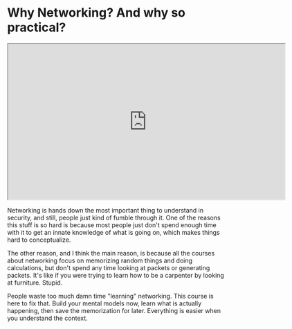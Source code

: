 # Why Networking? And why so practical?

<iframe allowfullscreen height="360" src="https://www.youtube.com/embed/ihKdA2oh_Bg?wmode=opaque" width="640"></iframe>  

Networking is hands down the most important thing to understand in
security, and still, people just kind of fumble through it. One of the
reasons this stuff is so hard is because most people just don't spend
enough time with it to get an innate knowledge of what is going on,
which makes things hard to conceptualize. 

The other reason, and I think the main reason, is because all the
courses about networking focus on memorizing random things and doing
calculations, but don't spend any time looking at packets or generating
packets. It's like if you were trying to learn how to be a carpenter by
looking at furniture. Stupid. 

People waste too much damn time "learning" networking. This course is
here to fix that. Build your mental models now, learn what is actually
happening, then save the memorization for later. Everything is easier
when you understand the context.
